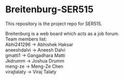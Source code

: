# Breitenburg-SER515
This repository is the project repo for SER515.

Breitenburg is a web board which acts as a job forum.   
Team members list:    
  Abhi241296 	-> Abhishek Haksar     
  aneeshdalvi	-> Aneesh Dalvi    
  gmatti1		-> Gangadhara Matti    
  Jkdrumm		-> Joshua Drumm    
  meng-ze 		-> Meng-Ze Chen    
  virajtalaty 	-> Viraj Talaty    

